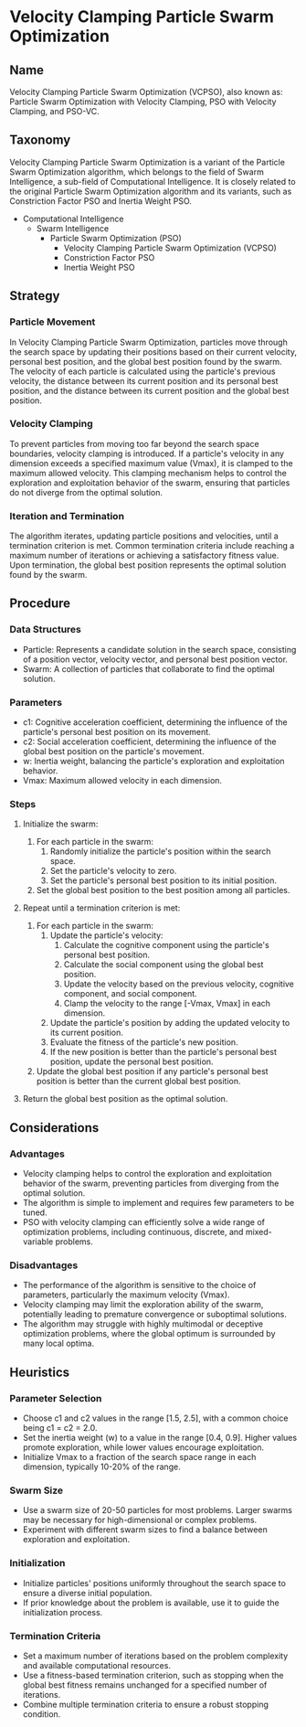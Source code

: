 # Velocity Clamping Particle Swarm Optimization

## Name

Velocity Clamping Particle Swarm Optimization (VCPSO), also known as: Particle Swarm Optimization with Velocity Clamping, PSO with Velocity Clamping, and PSO-VC.

## Taxonomy

Velocity Clamping Particle Swarm Optimization is a variant of the Particle Swarm Optimization algorithm, which belongs to the field of Swarm Intelligence, a sub-field of Computational Intelligence. It is closely related to the original Particle Swarm Optimization algorithm and its variants, such as Constriction Factor PSO and Inertia Weight PSO.

- Computational Intelligence
  - Swarm Intelligence
    - Particle Swarm Optimization (PSO)
      - Velocity Clamping Particle Swarm Optimization (VCPSO)
      - Constriction Factor PSO
      - Inertia Weight PSO

## Strategy

### Particle Movement

In Velocity Clamping Particle Swarm Optimization, particles move through the search space by updating their positions based on their current velocity, personal best position, and the global best position found by the swarm. The velocity of each particle is calculated using the particle's previous velocity, the distance between its current position and its personal best position, and the distance between its current position and the global best position.

### Velocity Clamping

To prevent particles from moving too far beyond the search space boundaries, velocity clamping is introduced. If a particle's velocity in any dimension exceeds a specified maximum value (Vmax), it is clamped to the maximum allowed velocity. This clamping mechanism helps to control the exploration and exploitation behavior of the swarm, ensuring that particles do not diverge from the optimal solution.

### Iteration and Termination

The algorithm iterates, updating particle positions and velocities, until a termination criterion is met. Common termination criteria include reaching a maximum number of iterations or achieving a satisfactory fitness value. Upon termination, the global best position represents the optimal solution found by the swarm.

## Procedure

### Data Structures

- Particle: Represents a candidate solution in the search space, consisting of a position vector, velocity vector, and personal best position vector.
- Swarm: A collection of particles that collaborate to find the optimal solution.

### Parameters

- c1: Cognitive acceleration coefficient, determining the influence of the particle's personal best position on its movement.
- c2: Social acceleration coefficient, determining the influence of the global best position on the particle's movement.
- w: Inertia weight, balancing the particle's exploration and exploitation behavior.
- Vmax: Maximum allowed velocity in each dimension.

### Steps

1. Initialize the swarm:
   1. For each particle in the swarm:
      1. Randomly initialize the particle's position within the search space.
      2. Set the particle's velocity to zero.
      3. Set the particle's personal best position to its initial position.
   2. Set the global best position to the best position among all particles.

2. Repeat until a termination criterion is met:
   1. For each particle in the swarm:
      1. Update the particle's velocity:
         1. Calculate the cognitive component using the particle's personal best position.
         2. Calculate the social component using the global best position.
         3. Update the velocity based on the previous velocity, cognitive component, and social component.
         4. Clamp the velocity to the range [-Vmax, Vmax] in each dimension.
      2. Update the particle's position by adding the updated velocity to its current position.
      3. Evaluate the fitness of the particle's new position.
      4. If the new position is better than the particle's personal best position, update the personal best position.
   2. Update the global best position if any particle's personal best position is better than the current global best position.

3. Return the global best position as the optimal solution.

## Considerations

### Advantages

- Velocity clamping helps to control the exploration and exploitation behavior of the swarm, preventing particles from diverging from the optimal solution.
- The algorithm is simple to implement and requires few parameters to be tuned.
- PSO with velocity clamping can efficiently solve a wide range of optimization problems, including continuous, discrete, and mixed-variable problems.

### Disadvantages

- The performance of the algorithm is sensitive to the choice of parameters, particularly the maximum velocity (Vmax).
- Velocity clamping may limit the exploration ability of the swarm, potentially leading to premature convergence or suboptimal solutions.
- The algorithm may struggle with highly multimodal or deceptive optimization problems, where the global optimum is surrounded by many local optima.

## Heuristics

### Parameter Selection

- Choose c1 and c2 values in the range [1.5, 2.5], with a common choice being c1 = c2 = 2.0.
- Set the inertia weight (w) to a value in the range [0.4, 0.9]. Higher values promote exploration, while lower values encourage exploitation.
- Initialize Vmax to a fraction of the search space range in each dimension, typically 10-20% of the range.

### Swarm Size

- Use a swarm size of 20-50 particles for most problems. Larger swarms may be necessary for high-dimensional or complex problems.
- Experiment with different swarm sizes to find a balance between exploration and exploitation.

### Initialization

- Initialize particles' positions uniformly throughout the search space to ensure a diverse initial population.
- If prior knowledge about the problem is available, use it to guide the initialization process.

### Termination Criteria

- Set a maximum number of iterations based on the problem complexity and available computational resources.
- Use a fitness-based termination criterion, such as stopping when the global best fitness remains unchanged for a specified number of iterations.
- Combine multiple termination criteria to ensure a robust stopping condition.
